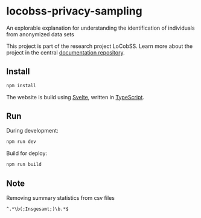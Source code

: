 # locobss-privacy-sampling
An explorable explanation for understanding the identification of individuals from anonymized data sets 

This project is part of the research project LoCobSS. Learn more about the project in the central [documentation repository](https://github.com/sebastian-meier/locobss-documentation).

## Install

```bash
npm install
```

The website is build using [Svelte](https://svelte.dev/), written in [TypeScript](https://www.typescriptlang.org).

## Run

During development:

```bash
npm run dev
```

Build for deploy:

```bash
npm run build
```

## Note

Removing summary statistics from csv files
```regex
^.*\b(;Insgesamt;)\b.*$
```